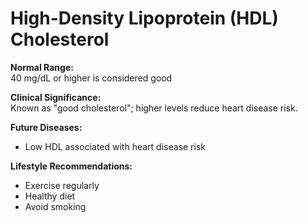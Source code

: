 # High-Density Lipoprotein (HDL) Cholesterol

**Normal Range:**  
40 mg/dL or higher is considered good

**Clinical Significance:**  
Known as "good cholesterol"; higher levels reduce heart disease risk.

**Future Diseases:**  
- Low HDL associated with heart disease risk

**Lifestyle Recommendations:**  
- Exercise regularly  
- Healthy diet  
- Avoid smoking
